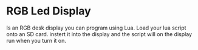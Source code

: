 # RGB Led Display
Is an RGB desk display you can program using Lua.
Load your lua script onto an SD card. instert it into the display and the script will on the display run when you turn it on.

